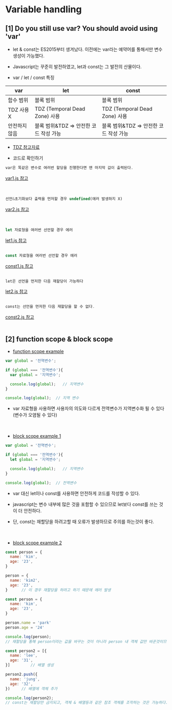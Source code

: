 # Variable handling

## [1] Do you still use var? You should avoid using 'var'<br>
- let & const는 ES2015부터 생겨났다. 이전에는 var라는 예약어를 통해서만 변수 생성이 가능했다.
- Javascript는 꾸준히 발전하였고, let과 const는 그 발전의 산물이다.

- var / let / const 특징<br>

|var|let|const|
|--|--|--|
|함수 범위|블록 범위|블록 범위|
|TDZ 사용X|TDZ (Temporal Dead Zone) 사용|TDZ (Temporal Dead Zone) 사용|
|안전하지 않음|블록 범위&TDZ => 안전한 코드 작성 가능|블록 범위&TDZ => 안전한 코드 작성 가능|

* [TDZ 참고자료](https://ui.toast.com/weekly-pick/ko_20191014)


* 코드로 확인하기<br>
```javascript
var은 똑같은 변수로 여러번 할당을 진행한다면 맨 마지막 값이 출력된다.
```
[var1.js 참고](https://github.com/kimdaeyeobbb/Web_Programming/blob/main/Study/Cleancode/variable/var1.js)<br><BR><br>

  
```javascript
선언&초기화보다 출력을 먼저할 경우 undefined(에러 발생하지 X)
```
[var2.js 참고](https://github.com/kimdaeyeobbb/Web_Programming/blob/main/Study/Cleancode/variable/var2.js)<BR><BR><br>

  
```javascript
let 자료형을 여러번 선언할 경우 에러
```
[let1.js 참고](https://github.com/kimdaeyeobbb/Web_Programming/blob/main/Study/Cleancode/variable/let1.js)<BR><BR>


```javascript
const 자료형을 여러번 선언할 경우 에러
```
[const1.js 참고](https://github.com/kimdaeyeobbb/Web_Programming/blob/main/Study/Cleancode/variable/const1.js)<BR><BR>


```javascript
let은 선언을 먼저한 다음 재할당이 가능하다
```
[let2.js 참고](https://github.com/kimdaeyeobbb/Web_Programming/blob/main/Study/Cleancode/variable/let2.js)<BR><BR>


```javascript
const는 선언을 먼저한 다음 재할당을 할 수 없다.
```
[const2.js 참고](https://github.com/kimdaeyeobbb/Web_Programming/blob/main/Study/Cleancode/variable/const2.js)<BR><BR>

  
  
  
## [2] function scope & block scope<br>
  
  - [function scope example](https://github.com/kimdaeyeobbb/Web_Programming/blob/main/Study/Cleancode/variable/scope1.js)
  ```javascript
  var global = '전역변수';

if (global === '전역변수'){
    var global = '지역변수';

    console.log(global);   // 지역변수
}

console.log(global);  // 지역 변수
  ```
  - var 자료형을 사용하면 사용자의 의도와 다르게 전역변수가 지역변수화 될 수 있다 (변수가 오염될 수 있다)<br><br><br>

  
  
  - [block scope example 1](https://github.com/kimdaeyeobbb/Web_Programming/blob/main/Study/Cleancode/variable/scope1.js)
  ```javascript
  var global = '전역변수';

if (global === '전역변수'){
    let global = '지역변수';

    console.log(global);   // 지역변수
}

console.log(global);  // 전역변수
  ```
  - var 대신 let이나 const를 사용하면 안전하게 코드를 작성할 수 있다.<br>
  - javascript는 변수 내부에 많은 것을 포함할 수 있으므로 let보다 const를 쓰는 것이 더 안전하다.<br>
  - 단, const는 재할당을 하려고할 때 오류가 발생하므로 주의를 하는것이 좋다.<br><br><br>

  
  - [block scope example 2](https://github.com/kimdaeyeobbb/Web_Programming/blob/main/Study/Cleancode/variable/scope2.js)
  ```javascript
  const person = {
    name: 'kim',
    age: '23',
  }
  
  person = {
    name: 'kim2',
    age: '23',
  }      // 이 경우 재할당을 하려고 하기 때문에 에러 발생
  ```

  ```javascript
  const person = {
    name: 'kim',
    age: '23',
  }
  
  person.name = 'park'
  person.age = '24'
  
  console.log(person);   
  // 재할당을 통해 person이라는 값을 바꾸는 것이 아니라 person 내 객체 값만 바꾼것이므로 에러 발생X
  ```
  
  ```javascript
  const person2 = [{
    name: 'lee',
    age: '31',
  }]         // 배열 생성
  
  person2.push({
    name: 'jung',
    age: '32',
  })     // 배열에 객체 추가
  
  console.log(person2);
  // const는 재할당만 금지되고, 객체 & 배열등과 같은 참조 객체를 조작하는 것은 가능하다.
  ```
